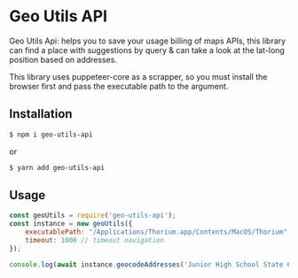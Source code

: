 # Geo Utils API
Geo Utils Api: helps you to save your usage billing of maps APIs, this library can find a place with suggestions by query & can take a look at the lat-long position based on addresses.

This library uses puppeteer-core as a scrapper, so you must install the browser first and pass the executable path to the argument.

## Installation
```bash
$ npm i geo-utils-api
```
or
```bash
$ yarn add geo-utils-api
```

## Usage
```js
const geoUtils = require('geo-utils-api');
const instance = new geoUtils({
    executablePath: "/Applications/Thorium.app/Contents/MacOS/Thorium", // your chrome path
    timeout: 1000 // timeout navigation
});

console.log(await instance.geocodeAddresses('Junior High School State 68 of Jakarta'));
```
